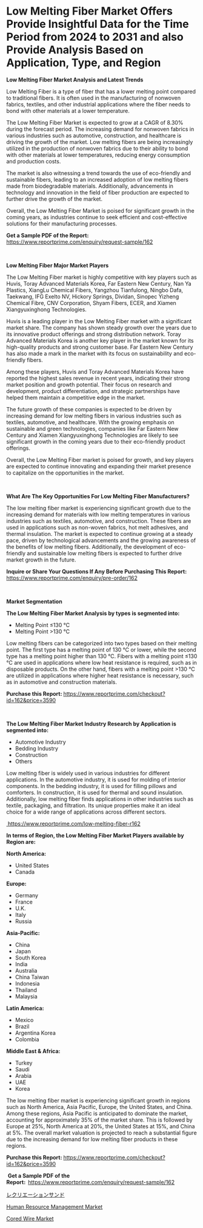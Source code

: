 <p><h1>Low Melting Fiber Market Offers Provide Insightful Data for the Time Period from 2024 to 2031 and also Provide Analysis Based on Application, Type, and Region</h1></p><p><strong>Low Melting Fiber Market Analysis and Latest Trends</strong></p>
<p><p>Low Melting Fiber is a type of fiber that has a lower melting point compared to traditional fibers. It is often used in the manufacturing of nonwoven fabrics, textiles, and other industrial applications where the fiber needs to bond with other materials at a lower temperature.</p><p>The Low Melting Fiber Market is expected to grow at a CAGR of 8.30% during the forecast period. The increasing demand for nonwoven fabrics in various industries such as automotive, construction, and healthcare is driving the growth of the market. Low melting fibers are being increasingly utilized in the production of nonwoven fabrics due to their ability to bond with other materials at lower temperatures, reducing energy consumption and production costs.</p><p>The market is also witnessing a trend towards the use of eco-friendly and sustainable fibers, leading to an increased adoption of low melting fibers made from biodegradable materials. Additionally, advancements in technology and innovation in the field of fiber production are expected to further drive the growth of the market.</p><p>Overall, the Low Melting Fiber Market is poised for significant growth in the coming years, as industries continue to seek efficient and cost-effective solutions for their manufacturing processes.</p></p>
<p><strong>Get a Sample PDF of the Report:&nbsp;</strong> <a href="https://www.reportprime.com/enquiry/request-sample/162">https://www.reportprime.com/enquiry/request-sample/162</a></p>
<p>&nbsp;</p>
<p><strong>Low Melting Fiber Major Market Players</strong></p>
<p><p>The Low Melting Fiber market is highly competitive with key players such as Huvis, Toray Advanced Materials Korea, Far Eastern New Century, Nan Ya Plastics, XiangLu Chemical Fibers, Yangzhou Tianfulong, Ningbo Dafa, Taekwang, IFG Exelto NV, Hickory Springs, Dividan, Sinopec Yizheng Chemical Fibre, CNV Corporation, Shyam Fibers, ECER, and Xiamen Xiangyuxinghong Technologies.</p><p>Huvis is a leading player in the Low Melting Fiber market with a significant market share. The company has shown steady growth over the years due to its innovative product offerings and strong distribution network. Toray Advanced Materials Korea is another key player in the market known for its high-quality products and strong customer base. Far Eastern New Century has also made a mark in the market with its focus on sustainability and eco-friendly fibers.</p><p>Among these players, Huvis and Toray Advanced Materials Korea have reported the highest sales revenue in recent years, indicating their strong market position and growth potential. Their focus on research and development, product differentiation, and strategic partnerships have helped them maintain a competitive edge in the market.</p><p>The future growth of these companies is expected to be driven by increasing demand for low melting fibers in various industries such as textiles, automotive, and healthcare. With the growing emphasis on sustainable and green technologies, companies like Far Eastern New Century and Xiamen Xiangyuxinghong Technologies are likely to see significant growth in the coming years due to their eco-friendly product offerings.</p><p>Overall, the Low Melting Fiber market is poised for growth, and key players are expected to continue innovating and expanding their market presence to capitalize on the opportunities in the market.</p></p>
<p>&nbsp;</p>
<p><strong>What Are The Key Opportunities For Low Melting Fiber Manufacturers?</strong></p>
<p><p>The low melting fiber market is experiencing significant growth due to the increasing demand for materials with low melting temperatures in various industries such as textiles, automotive, and construction. These fibers are used in applications such as non-woven fabrics, hot melt adhesives, and thermal insulation. The market is expected to continue growing at a steady pace, driven by technological advancements and the growing awareness of the benefits of low melting fibers. Additionally, the development of eco-friendly and sustainable low melting fibers is expected to further drive market growth in the future.</p></p>
<p><strong>Inquire or Share Your Questions If Any Before Purchasing This Report:</strong> <a href="https://www.reportprime.com/enquiry/pre-order/162">https://www.reportprime.com/enquiry/pre-order/162</a></p>
<p>&nbsp;</p>
<p><strong>Market Segmentation</strong></p>
<p><strong>The Low Melting Fiber Market Analysis by types is segmented into:</strong></p>
<p><ul><li>Melting Point ≤130 ℃</li><li>Melting Point >130 ℃</li></ul></p>
<p><p>Low melting fibers can be categorized into two types based on their melting point. The first type has a melting point of 130 ℃ or lower, while the second type has a melting point higher than 130 ℃. Fibers with a melting point ≤130 ℃ are used in applications where low heat resistance is required, such as in disposable products. On the other hand, fibers with a melting point >130 ℃ are utilized in applications where higher heat resistance is necessary, such as in automotive and construction materials.</p></p>
<p><strong>Purchase this Report:&nbsp;</strong><a href="https://www.reportprime.com/checkout?id=162&price=3590">https://www.reportprime.com/checkout?id=162&price=3590</a></p>
<p>&nbsp;</p>
<p><strong>The Low Melting Fiber Market Industry Research by Application is segmented into:</strong></p>
<p><ul><li>Automotive Industry</li><li>Bedding Industry</li><li>Construction</li><li>Others</li></ul></p>
<p><p>Low melting fiber is widely used in various industries for different applications. In the automotive industry, it is used for molding of interior components. In the bedding industry, it is used for filling pillows and comforters. In construction, it is used for thermal and sound insulation. Additionally, low melting fiber finds applications in other industries such as textile, packaging, and filtration. Its unique properties make it an ideal choice for a wide range of applications across different sectors.</p></p>
<p><a href="https://www.reportprime.com/low-melting-fiber-r162">&nbsp;https://www.reportprime.com/low-melting-fiber-r162</a></p>
<p><strong>In terms of Region, the Low Melting Fiber Market Players available by Region are:</strong></p>
<p>
    <p> <strong> North America: </strong>
        <ul>
            <li>United States</li>
            <li>Canada</li>
        </ul>
        </p> 
    <p> <strong> Europe: </strong>
        <ul>
            <li>Germany</li>
            <li>France</li>
            <li>U.K.</li>
            <li>Italy</li>
            <li>Russia</li>
        </ul>
        </p> 
    <p> <strong> Asia-Pacific: </strong>
        <ul>
            <li>China</li>
            <li>Japan</li>
            <li>South Korea</li>
            <li>India</li>
            <li>Australia</li>
            <li>China Taiwan</li>
            <li>Indonesia</li>
            <li>Thailand</li>
            <li>Malaysia</li>
        </ul>
        </p> 
    <p> <strong> Latin America: </strong>
        <ul>
            <li>Mexico</li>
            <li>Brazil</li>
            <li>Argentina Korea</li>
            <li>Colombia</li>
        </ul>
        </p> 
    <p> <strong> Middle East & Africa: </strong>
        <ul>
            <li>Turkey</li>
            <li>Saudi</li>
            <li>Arabia</li>
            <li>UAE</li>
            <li>Korea</li>
        </ul>
    </p>
    </p>
<p><p>The low melting fiber market is experiencing significant growth in regions such as North America, Asia Pacific, Europe, the United States, and China. Among these regions, Asia Pacific is anticipated to dominate the market, accounting for approximately 35% of the market share. This is followed by Europe at 25%, North America at 20%, the United States at 15%, and China at 5%. The overall market valuation is projected to reach a substantial figure due to the increasing demand for low melting fiber products in these regions.</p></p>
<p><strong>Purchase this Report: </strong><a href="https://www.reportprime.com/checkout?id=162&price=3590">https://www.reportprime.com/checkout?id=162&price=3590</a></p>
<p>&nbsp;<strong>Get a Sample PDF of the Report:&nbsp;&nbsp;</strong><a href="https://www.reportprime.com/enquiry/request-sample/162">https://www.reportprime.com/enquiry/request-sample/162</a></p>
<p><strong></strong></p>
<p><p><a href="https://github.com/BrionnaBoyle/Market-Research-Report-List-1/blob/main/689520469822.md">レクリエーションサンド</a></p><p><a href="https://view.publitas.com/reportprime-1/human-resource-management-market-size-reveals-the-best-marketing-channels-in-global-industry/">Human Resource Management Market</a></p><p><a href="https://github.com/ElmoRunolfsson2023/Market-Research-Report-List-1/blob/main/cored-wire-market.md">Cored Wire Market</a></p></p>